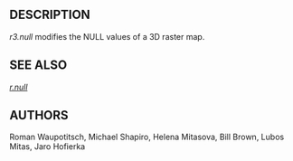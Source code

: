 
## DESCRIPTION

*r3.null* modifies the NULL values of a 3D raster map.

## SEE ALSO

*[r.null](r.null.html)*

## AUTHORS

Roman Waupotitsch, Michael Shapiro,
Helena Mitasova, Bill Brown, Lubos Mitas,
Jaro Hofierka

